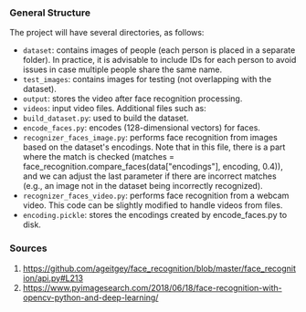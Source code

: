 
### General Structure
The project will have several directories, as follows:

* `dataset`: contains images of people (each person is placed in a separate folder). In practice, it is advisable to include IDs for each person to avoid issues in case multiple people share the same name.
* `test_images`: contains images for testing (not overlapping with the dataset).
* `output`: stores the video after face recognition processing.
* `videos`: input video files.
Additional files such as:
* `build_dataset.py`: used to build the dataset.
* `encode_faces.py`: encodes (128-dimensional vectors) for faces.
* `recognizer_faces_image.py`: performs face recognition from images based on the dataset's encodings. Note that in this file, there is a part where the match is checked (matches = face_recognition.compare_faces(data["encodings"], encoding, 0.4)), and we can adjust the last parameter if there are incorrect matches (e.g., an image not in the dataset being incorrectly recognized).
* `recognizer_faces_video.py`: performs face recognition from a webcam video. This code can be slightly modified to handle videos from files.
* `encoding.pickle`: stores the encodings created by encode_faces.py to disk.
### Sources
1. https://github.com/ageitgey/face_recognition/blob/master/face_recognition/api.py#L213
2. https://www.pyimagesearch.com/2018/06/18/face-recognition-with-opencv-python-and-deep-learning/